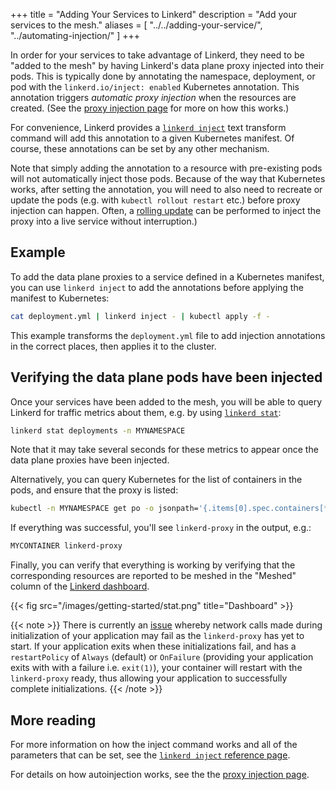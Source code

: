 +++
title = "Adding Your Services to Linkerd"
description = "Add your services to the mesh."
aliases = [
  "../../adding-your-service/",
  "../automating-injection/"
]
+++

In order for your services to take advantage of Linkerd, they need to be "added
to the mesh" by having Linkerd's data plane proxy injected into their pods.
This is typically done by annotating the namespace, deployment, or pod with the
`linkerd.io/inject: enabled` Kubernetes annotation. This annotation triggers
*automatic proxy injection* when the resources are created.
(See the [proxy injection
page](../../features/proxy-injection/) for more on how this works.)

For convenience, Linkerd provides a [`linkerd
inject`](../../reference/cli/inject/) text transform command will add this
annotation to a given Kubernetes manifest. Of course, these annotations can be
set by any other mechanism.

Note that simply adding the annotation to a resource with pre-existing pods
will not automatically inject those pods. Because of the way that Kubernetes
works, after setting the annotation, you will need to also need to recreate or
update the pods (e.g. with `kubectl rollout restart` etc.) before proxy
injection can happen. Often, a [rolling
update](https://kubernetes.io/docs/tutorials/kubernetes-basics/update/update-intro/)
can be performed to inject the proxy into a live service without interruption.)

## Example

To add the data plane proxies to a service defined in a Kubernetes manifest,
you can use `linkerd inject` to add the annotations before applying the manifest
to Kubernetes:

```bash
cat deployment.yml | linkerd inject - | kubectl apply -f -
```

This example transforms the `deployment.yml` file to add injection annotations
in the correct places, then applies it to the cluster.

## Verifying the data plane pods have been injected

Once your services have been added to the mesh, you will be able to query
Linkerd for traffic metrics about them, e.g. by using [`linkerd
stat`](../../reference/cli/stat/):

```bash
linkerd stat deployments -n MYNAMESPACE
```

Note that it may take several seconds for these metrics to appear once the data
plane proxies have been injected.

Alternatively, you can query Kubernetes for the list of containers in the pods,
and ensure that the proxy is listed:

```bash
kubectl -n MYNAMESPACE get po -o jsonpath='{.items[0].spec.containers[*].name}'
```

If everything was successful, you'll see `linkerd-proxy` in the output, e.g.:

```bash
MYCONTAINER linkerd-proxy
```

Finally, you can verify that everything is working by verifying that the
corresponding resources are reported to be meshed in the "Meshed" column of the
[Linkerd dashboard](../../features/dashboard/).

{{< fig src="/images/getting-started/stat.png" title="Dashboard" >}}

{{< note >}}
There is currently an
[issue](https://github.com/linkerd/linkerd2/issues/2704#issuecomment-483809204)
whereby network calls made during initialization of your application may fail as
the `linkerd-proxy` has yet to start. If your application exits when these
initializations fail, and has a `restartPolicy` of `Always` (default) or
`OnFailure` (providing your application exits with with a failure i.e.
`exit(1)`), your container will restart with the `linkerd-proxy` ready, thus
allowing your application to successfully complete initializations.
{{< /note >}}

## More reading

For more information on how the inject command works and all of the parameters
that can be set, see the [`linkerd inject` reference
page](../../reference/cli/inject/).

For details on how autoinjection works, see the the [proxy injection
page](../../features/proxy-injection/).
